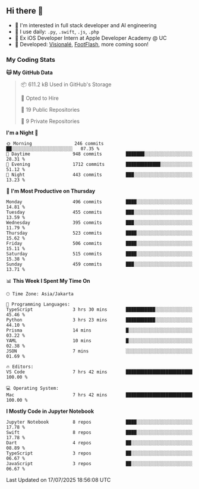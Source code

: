## Hi there 👋

- 🤖 I'm interested in full stack developer and AI engineering
- 🌱 I use daily: `.py`, `.swift`, `.js`, `.php`
- 🍎 Ex iOS Developer Intern at Apple Developer Academy @ UC
- 🔨 Developed: [Visionalé](https://apps.apple.com/id/app/visional%C3%A9/id6737191146), [FootFlash](https://apps.apple.com/id/app/footflash/id6550905078), more coming soon!

### My Coding Stats

<!--START_SECTION:waka-->
**🐱 My GitHub Data** 

> 📦 611.2 kB Used in GitHub's Storage 
 > 
> 💼 Opted to Hire
 > 
> 📜 19 Public Repositories 
 > 
> 🔑 9 Private Repositories 
 > 
**I'm a Night 🦉** 

```text
🌞 Morning                246 commits         ██░░░░░░░░░░░░░░░░░░░░░░░   07.35 % 
🌆 Daytime                948 commits         ███████░░░░░░░░░░░░░░░░░░   28.31 % 
🌃 Evening                1712 commits        █████████████░░░░░░░░░░░░   51.12 % 
🌙 Night                  443 commits         ███░░░░░░░░░░░░░░░░░░░░░░   13.23 % 
```
📅 **I'm Most Productive on Thursday** 

```text
Monday                   496 commits         ████░░░░░░░░░░░░░░░░░░░░░   14.81 % 
Tuesday                  455 commits         ███░░░░░░░░░░░░░░░░░░░░░░   13.59 % 
Wednesday                395 commits         ███░░░░░░░░░░░░░░░░░░░░░░   11.79 % 
Thursday                 523 commits         ████░░░░░░░░░░░░░░░░░░░░░   15.62 % 
Friday                   506 commits         ████░░░░░░░░░░░░░░░░░░░░░   15.11 % 
Saturday                 515 commits         ████░░░░░░░░░░░░░░░░░░░░░   15.38 % 
Sunday                   459 commits         ███░░░░░░░░░░░░░░░░░░░░░░   13.71 % 
```


📊 **This Week I Spent My Time On** 

```text
🕑︎ Time Zone: Asia/Jakarta

💬 Programming Languages: 
TypeScript               3 hrs 30 mins       ███████████░░░░░░░░░░░░░░   45.46 % 
Python                   3 hrs 23 mins       ███████████░░░░░░░░░░░░░░   44.10 % 
Prisma                   14 mins             █░░░░░░░░░░░░░░░░░░░░░░░░   03.22 % 
YAML                     10 mins             █░░░░░░░░░░░░░░░░░░░░░░░░   02.38 % 
JSON                     7 mins              ░░░░░░░░░░░░░░░░░░░░░░░░░   01.69 % 

🔥 Editors: 
VS Code                  7 hrs 42 mins       █████████████████████████   100.00 % 

💻 Operating System: 
Mac                      7 hrs 42 mins       █████████████████████████   100.00 % 
```

**I Mostly Code in Jupyter Notebook** 

```text
Jupyter Notebook         8 repos             ████░░░░░░░░░░░░░░░░░░░░░   17.78 % 
Swift                    8 repos             ████░░░░░░░░░░░░░░░░░░░░░   17.78 % 
Dart                     4 repos             ██░░░░░░░░░░░░░░░░░░░░░░░   08.89 % 
TypeScript               3 repos             ██░░░░░░░░░░░░░░░░░░░░░░░   06.67 % 
JavaScript               3 repos             ██░░░░░░░░░░░░░░░░░░░░░░░   06.67 % 
```




 Last Updated on 17/07/2025 18:56:08 UTC
<!--END_SECTION:waka-->

<!--
**nico-samuelson/nico-samuelson** is a ✨ _special_ ✨ repository because its `README.md` (this file) appears on your GitHub profile.

Here are some ideas to get you started:

- 🔭 I’m currently working on ...
- 🌱 I’m currently learning ...
- 👯 I’m looking to collaborate on ...
- 🤔 I’m looking for help with ...
- 💬 Ask me about ...
- 📫 How to reach me: ...
- 😄 Pronouns: ...
- ⚡ Fun fact: ...
-->
